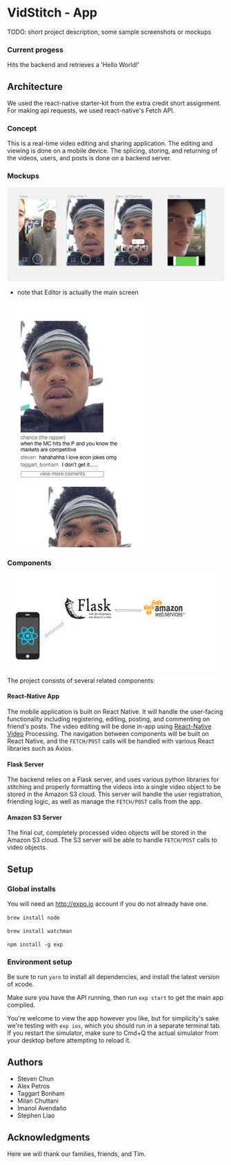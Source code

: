 # VidStitch - App

TODO: short project description, some sample screenshots or mockups

### Current progess
Hits the backend and retrieves a 'Hello World!'

## Architecture

We used the react-native starter-kit from the extra credit short assignment. For making api requests, we used react-native's Fetch API.

### Concept
This is a real-time video editing and sharing application. The editing and viewing is done on a mobile device. The splicing, storing, and returning of the videos, users, and posts is done on a backend server.

### Mockups
![mockups](img/mockups.png)
* note that Editor is actually the main screen

![comments](img/comments.png)

### Components
![architecture diagram](img/architecture.png)

The project consists of several related components:

#### React-Native App
The mobile application is built on React Native. It will handle the user-facing functionality including registering, editing, posting, and commenting on friend's posts. The video editing will be done in-app using [React-Native Video](https://github.com/shahen94/react-native-video-processing) Processing. The navigation between components will be built on React Native, and the `FETCH/POST` calls will be handled with various React libraries such as Axios.

#### Flask Server
The backend relies on a Flask server, and uses various python libraries for stitching and properly formatting the videos into a single video object to be stored in the Amazon S3 cloud. This server will handle the user registration, friending logic, as well as manage the `FETCH/POST` calls from the app.

#### Amazon S3 Server
The final cut, completely processed video objects will be stored in the Amazon S3 cloud. The S3 server will be able to handle `FETCH/POST` calls to video objects.

## Setup
### Global installs
You will need an http://expo.io account if you do not already have one. 

`brew install node` 

`brew install watchman`

`npm install -g exp`

### Environment setup
Be sure to run `yarn` to install all dependencies, and install the latest version of xcode.

Make sure you have the API running, then run `exp start` to get the main app compiled. 

You're welcome to view the app however you like, but for simplicity's sake we're testing with `exp ios`, which you should run in a separate terminal tab. If you restart the simulator, make sure to Cmd+Q the actual simulator from your desktop before attempting to reload it.

## Authors

* Steven Chun
* Alex Petros
* Taggart Bonham
* Milan Chuttani
* Imanol Avendaño
* Stephen Liao

## Acknowledgments

Here we will thank our families, friends, and Tim.
